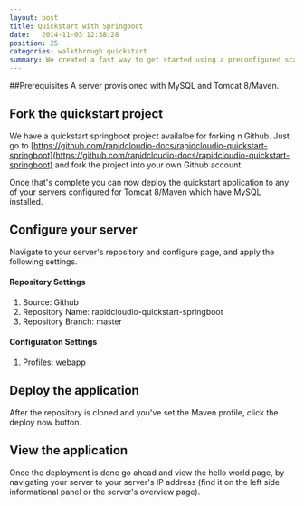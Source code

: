 ```yaml
---
layout: post
title: Quickstart with Springboot
date:   2014-11-03 12:38:28
position: 25
categories: walkthrough quickstart
summary: We created a fast way to get started using a preconfigured scaffolded springboot application. 
---
```


##Prerequisites
A server provisioned with MySQL and Tomcat 8/Maven. 


## Fork the quickstart project
We have a quickstart springboot project availalbe for forking n Github. Just go to [https://github.com/rapidcloudio-docs/rapidcloudio-quickstart-springboot](https://github.com/rapidcloudio-docs/rapidcloudio-quickstart-springboot) and fork the project into your own Github account.

Once that's complete you can now deploy the quickstart application to any of your servers configured for Tomcat 8/Maven which have MySQL installed.

## Configure your server
Navigate to your server's repository and configure page, and apply the following settings.

#### Repository Settings
1. Source: Github
1. Repository Name: rapidcloudio-quickstart-springboot
1. Repository Branch: master

#### Configuration Settings
1. Profiles: webapp

## Deploy the application
After the repository is cloned and you've set the Maven profile, click the deploy now button. 

## View the application
Once the deployment is done go ahead and view the hello world page, by navigating your server to your server's IP address (find it on the left side informational panel or the server's overview page).
